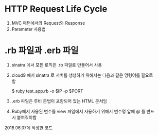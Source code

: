 # HTTP Request Life Cycle

1. MVC 패턴에서의 Request와 Response
2. Parameter 사용법

# .rb 파일과 .erb 파일

1. sinatra 에서 모든 로직은 .rb 파일로 만들어서 사용
2. cloud9 에서 sinatra 로 서버를 생성하기 위해서는 다음과 같은 명령어를 필요로 함

    $ ruby test_app.rb -o $IP -p $PORT

1. .erb 파일은 루비 문법이 포함되어 있는 HTML 문서임
2. Ruby에서 사용된 변수를 view 파일에서 사용하기 위해서 변수명 앞에 @ 를 반드시 붙여줘야함

2018.06.07에 작성한 코드
